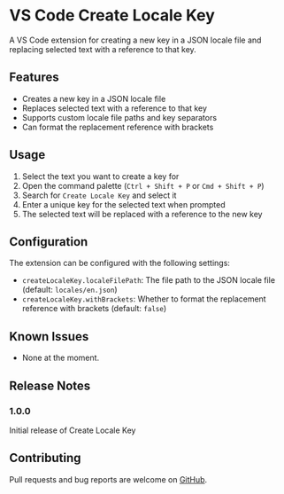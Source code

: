 # VS Code Create Locale Key

A VS Code extension for creating a new key in a JSON locale file and replacing selected text with a reference to that key.

## Features

- Creates a new key in a JSON locale file
- Replaces selected text with a reference to that key
- Supports custom locale file paths and key separators
- Can format the replacement reference with brackets

## Usage

1. Select the text you want to create a key for
2. Open the command palette (`Ctrl + Shift + P` or `Cmd + Shift + P`)
3. Search for `Create Locale Key` and select it
4. Enter a unique key for the selected text when prompted
5. The selected text will be replaced with a reference to the new key

## Configuration

The extension can be configured with the following settings:

- `createLocaleKey.localeFilePath`: The file path to the JSON locale file (default: `locales/en.json`)
- `createLocaleKey.withBrackets`: Whether to format the replacement reference with brackets (default: `false`)

## Known Issues

- None at the moment.

## Release Notes

### 1.0.0

Initial release of Create Locale Key

## Contributing

Pull requests and bug reports are welcome on [GitHub](https://github.com/YOUR_USERNAME/YOUR_REPO_NAME).
